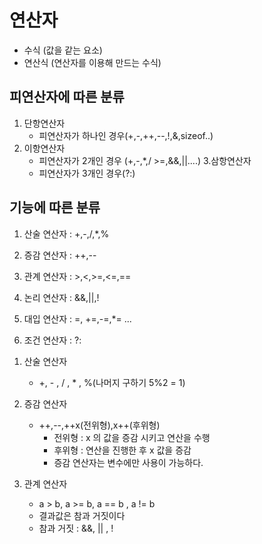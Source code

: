 # 연산자

- 수식 (값을 같는 요소)
- 연산식 (연산자를 이용해 만드는 수식)

## 피연산자에 따른 분류
1) 단항연산자
	- 피연산자가 하나인 경우(+,-,++,--,!,&,sizeof..)
2) 이항연산자
	- 피연산자가 2개인 경우 (+,-,*,/ >=,&&,||....)
3.삼항연산자
	- 피연산자가 3개인 경우(?:)


## 기능에 따른 분류

1) 산술 연산자 : +,-,/,*,%

2) 증감 연산자 : ++,--

3) 관계 연산자 : >,<,>=,<=,==

4) 논리 연산자 : &&,||,!

5) 대입 연산자 : =, +=,-=,*= ...

6) 조건 연산자 : ?:

1. 산술 연산자 
	- +, - , / , * , %(나머지 구하기 5%2 = 1) 

2. 증감 연산자
	- ++,--,++x(전위형),x++(후위형)
		* 전위형 : x 의 값을 증감 시키고 연산을 수행
		* 후위형 : 연산을 진행한 후 x 값을 증감 
		* 증감 연산자는 변수에만 사용이 가능하다.
3. 관계 연산자
	- a > b, a >= b, a == b , a != b
	* 결과값은 참과 거짓이다
	* 참과 거짓 : &&, || , !